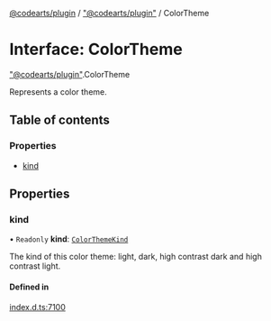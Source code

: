 [@codearts/plugin](../README.md) / ["@codearts/plugin"](../modules/_codearts_plugin_.md) / ColorTheme

# Interface: ColorTheme

["@codearts/plugin"](../modules/_codearts_plugin_.md).ColorTheme

Represents a color theme.

## Table of contents

### Properties

- [kind](codearts_plugin_.ColorTheme.md#kind)

## Properties

### kind

• `Readonly` **kind**: [`ColorThemeKind`](../enums/codearts_plugin_.ColorThemeKind.md)

The kind of this color theme: light, dark, high contrast dark and high contrast light.

#### Defined in

[index.d.ts:7100](https://github.com/huaweicloud/cloudide-plugin-api/blob/4d28848/index.d.ts#L7100)
